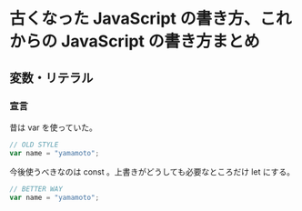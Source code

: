 # 古くなった JavaScript の書き方、これからの JavaScript の書き方まとめ

## 変数・リテラル

### 宣言
昔は var を使っていた。
```javascript
// OLD STYLE
var name = "yamamoto";
```
今後使うべきなのは const 。上書きがどうしても必要なところだけ let にする。
```javascript
// BETTER WAY
var name = "yamamoto";
```
